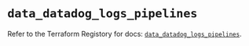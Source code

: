 # `data_datadog_logs_pipelines`

Refer to the Terraform Registory for docs: [`data_datadog_logs_pipelines`](https://www.terraform.io/docs/providers/datadog/d/logs_pipelines).
